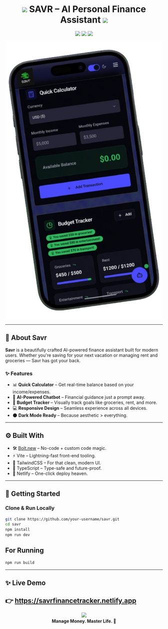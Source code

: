 <h1 align="center">
  <img src="https://media.giphy.com/media/5GoVLqeAOo6PK/giphy.gif" width="50">
  SAVR – AI Personal Finance Assistant
  <img src="https://media.giphy.com/media/IThjAlJnD9WNO/giphy.gif" width="50">
</h1>

<p align="center">
  <img src="https://img.shields.io/badge/Built%20With-Bolt.new-000000?style=for-the-badge&logo=bolt&logoColor=white">
  <img src="https://img.shields.io/badge/Framework-Vite-646cff?style=for-the-badge&logo=vite&logoColor=white">
  <img src="https://img.shields.io/badge/Deployed%20on-Netlify-00C7B7?style=for-the-badge&logo=netlify&logoColor=white">
</p>

<p align="center">
  <img src="public/mockup.png" width="500" alt="Savr iPhone Mockup">
</p>

---

## 🧠 About Savr

**Savr** is a beautifully crafted AI-powered finance assistant built for modern users. Whether you're saving for your next vacation or managing rent and groceries — Savr has got your back.

### ✨ Features
- 📊 **Quick Calculator** – Get real-time balance based on your income/expenses.
- 🧠 **AI-Powered Chatbot** – Financial guidance just a prompt away.
- 📅 **Budget Tracker** – Visually track goals like groceries, rent, and more.
- 💻 **Responsive Design** – Seamless experience across all devices.
- 🌑 **Dark Mode Ready** – Because aesthetic > everything.

---

## ⚙️ Built With

- 🛠️ [Bolt.new](https://bolt.new/) – No-code + custom code magic.
- ⚡ Vite – Lightning-fast front-end tooling.
- 🎨 TailwindCSS – For that clean, modern UI.
- 🧱 TypeScript – Type-safe and future-proof.
- 💚 Netlify – One-click deploy heaven.

---

## 🚀 Getting Started

### Clone & Run Locally

```bash
git clone https://github.com/your-username/savr.git
cd savr
npm install
npm run dev
```
## For Running
```bash
npm run build
```
---
## ✨ Live Demo
👉 https://savrfinancetracker.netlify.app
---
<p align="center"> <img src="https://media.giphy.com/media/l0MYt5jPR6QX5pnqM/giphy.gif" width="200" /> <br /> <b>Manage Money. Master Life. 💸</b> </p> 

